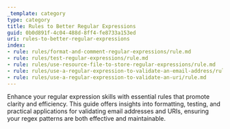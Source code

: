 ```yaml
---
_template: category
type: category
title: Rules to Better Regular Expressions
guid: 0b0d891f-4c04-488d-8ff4-fe8733a153ed
uri: rules-to-better-regular-expressions
index:
- rule: rules/format-and-comment-regular-expressions/rule.md
- rule: rules/test-regular-expressions/rule.md
- rule: rules/use-resource-file-to-store-regular-expressions/rule.md
- rule: rules/use-a-regular-expression-to-validate-an-email-address/rule.md
- rule: rules/use-a-regular-expression-to-validate-an-uri/rule.md
---
```


Enhance your regular expression skills with essential rules that promote clarity and efficiency. This guide offers insights into formatting, testing, and practical applications for validating email addresses and URIs, ensuring your regex patterns are both effective and maintainable.
